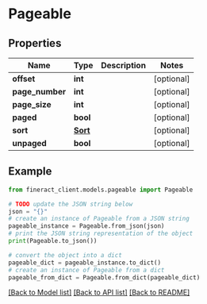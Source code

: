 # Pageable


## Properties

Name | Type | Description | Notes
------------ | ------------- | ------------- | -------------
**offset** | **int** |  | [optional] 
**page_number** | **int** |  | [optional] 
**page_size** | **int** |  | [optional] 
**paged** | **bool** |  | [optional] 
**sort** | [**Sort**](Sort.md) |  | [optional] 
**unpaged** | **bool** |  | [optional] 

## Example

```python
from fineract_client.models.pageable import Pageable

# TODO update the JSON string below
json = "{}"
# create an instance of Pageable from a JSON string
pageable_instance = Pageable.from_json(json)
# print the JSON string representation of the object
print(Pageable.to_json())

# convert the object into a dict
pageable_dict = pageable_instance.to_dict()
# create an instance of Pageable from a dict
pageable_from_dict = Pageable.from_dict(pageable_dict)
```
[[Back to Model list]](../README.md#documentation-for-models) [[Back to API list]](../README.md#documentation-for-api-endpoints) [[Back to README]](../README.md)


